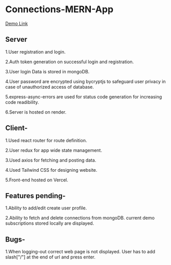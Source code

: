 ﻿# Connections-MERN-App

[Demo Link](https://connections-mern-app-frontend-git-main-tarunsachan1996-gmailcom.vercel.app/login)

 ## Server
 
  1.User registration and login.
  
  2.Auth token generation on successful login and registration.
  
  3.User login Data is stored in mongoDB.
  
  4.User password are encrypted using bycryptjs to safeguard user privacy in case of unauthorized access of database.
  
  5.express-async-errors are used for status code generation for increasing code readibility.
  
  6.Server is hosted on render.

 ## Client-<br/>
 1.Used react router for route definition.
 
 2.User redux for app wide state management.
 
 3.Used axios for fetching and posting data.
 
 4.Used Tailwind CSS for designing website.
 
 5.Front-end hosted on Vercel.

 ## Features pending-<br/>
 1.Ability to add/edit create user profile.
 
 2.Ability to fetch and delete connections from mongoDB. current demo subscriptions stored locally are displayed.

 ## Bugs-<br/>
 1.When logging-out correct web page is not displayed. User has to add slash["/"] at the end of url and press enter.

